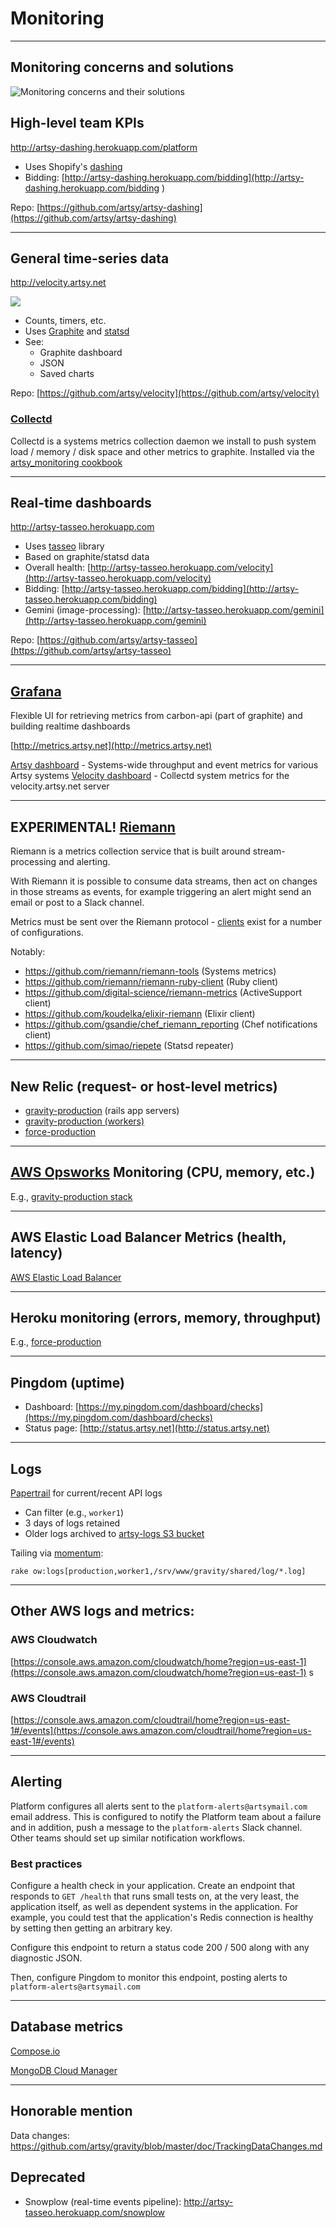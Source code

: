 # Monitoring

---

## Monitoring concerns and solutions

![Monitoring concerns and their solutions](../images/monitoring_solutions.gif)

## High-level team KPIs

http://artsy-dashing.herokuapp.com/platform

* Uses Shopify's [dashing](https://github.com/Shopify/dashing)
* Bidding: [http://artsy-dashing.herokuapp.com/bidding](http://artsy-dashing.herokuapp.com/bidding
)

Repo: [https://github.com/artsy/artsy-dashing](https://github.com/artsy/artsy-dashing)

---

## General time-series data

http://velocity.artsy.net

![](../images/velocity_data_flow.png)

* Counts, timers, etc.
* Uses [Graphite](http://graphite.wikidot.com/) and [statsd](https://github.com/etsy/statsd)
* See:
  * Graphite dashboard
  * JSON
  * Saved charts

Repo: [https://github.com/artsy/velocity](https://github.com/artsy/velocity)

### [Collectd](http://collectd.org/)

Collectd is a systems metrics collection daemon we install to push system load / memory / disk space and other metrics to graphite.  Installed via the [artsy_monitoring cookbook](https://github.com/artsy/infrastructure/tree/master/site-cookbooks/artsy_monitoring)

---

## Real-time dashboards

http://artsy-tasseo.herokuapp.com

* Uses [tasseo](https://github.com/obfuscurity/tasseo) library
* Based on graphite/statsd data
* Overall health: [http://artsy-tasseo.herokuapp.com/velocity](http://artsy-tasseo.herokuapp.com/velocity)
* Bidding: [http://artsy-tasseo.herokuapp.com/bidding](http://artsy-tasseo.herokuapp.com/bidding)
* Gemini (image-processing): [http://artsy-tasseo.herokuapp.com/gemini](http://artsy-tasseo.herokuapp.com/gemini)

Repo: [https://github.com/artsy/artsy-tasseo](https://github.com/artsy/artsy-tasseo)

---

## [Grafana](http://docs.grafana.org/guides/gettingstarted/)

Flexible UI for retrieving metrics from carbon-api (part of graphite) and building realtime dashboards

[http://metrics.artsy.net](http://metrics.artsy.net)

[Artsy dashboard](http://metrics.artsy.net/dashboard/db/artsy) - Systems-wide throughput and event metrics for various Artsy systems
[Velocity dashboard](http://metrics.artsy.net/dashboard/db/velocity) - Collectd system metrics for the velocity.artsy.net server

---

## EXPERIMENTAL! [Riemann](http://riemann.io/)

Riemann is a metrics collection service that is built around stream-processing and alerting.

With Riemann it is possible to consume data streams, then act on changes in those streams as events, for example triggering an alert might send an email or post to a Slack channel.

Metrics must be sent over the Riemann protocol - [clients](http://riemann.io/clients.html) exist for a number of configurations.

Notably:
  - https://github.com/riemann/riemann-tools (Systems metrics)
  - https://github.com/riemann/riemann-ruby-client (Ruby client)
  - https://github.com/digital-science/riemann-metrics (ActiveSupport client)
  - https://github.com/koudelka/elixir-riemann (Elixir client)
  - https://github.com/gsandie/chef_riemann_reporting (Chef notifications client)
  - https://github.com/simao/riepete (Statsd repeater)

---

## New Relic (request- or host-level metrics)

* [gravity-production](https://rpm.newrelic.com/accounts/334984/applications/1919032) (rails app servers)
* [gravity-production (workers)](https://rpm.newrelic.com/accounts/334984/applications/10113497)
* [force-production](https://addons-sso.heroku.com/apps/force-production/addons/315ec54e-9bd5-4c2a-a1cd-96f29696d660)

---

## [AWS Opsworks](https://console.aws.amazon.com/opsworks/home?region=us-east-1) Monitoring (CPU, memory, etc.)

E.g., [gravity-production stack](https://console.aws.amazon.com/opsworks/home?region=us-east-1#/stack/64e2d852-99d2-4235-bd1f-46e7e6fa4e94/monitoring)

---

## AWS Elastic Load Balancer Metrics (health, latency)

[AWS Elastic Load Balancer](https://console.aws.amazon.com/ec2/v2/home?region=us-east-1#LoadBalancers:)

---

## Heroku monitoring (errors, memory, throughput)

E.g., [force-production](https://dashboard.heroku.com/apps/force-production/metrics/web)

---

## Pingdom (uptime)

* Dashboard: [https://my.pingdom.com/dashboard/checks](https://my.pingdom.com/dashboard/checks)
* Status page: [http://status.artsy.net](http://status.artsy.net)

---

## Logs

[Papertrail](https://papertrailapp.com/) for current/recent API logs

* Can filter (e.g., `worker1`)
* 3 days of logs retained
* Older logs archived to [artsy-logs S3 bucket](https://console.aws.amazon.com/s3/home?region=us-east-1&bucket=artsy-logs&prefix=)

Tailing via [momentum](https://github.com/artsy/momentum):

`rake ow:logs[production,worker1,/srv/www/gravity/shared/log/*.log]`

---

## Other AWS logs and metrics:

### AWS Cloudwatch

[https://console.aws.amazon.com/cloudwatch/home?region=us-east-1](https://console.aws.amazon.com/cloudwatch/home?region=us-east-1)
s
### AWS Cloudtrail

[https://console.aws.amazon.com/cloudtrail/home?region=us-east-1#/events](https://console.aws.amazon.com/cloudtrail/home?region=us-east-1#/events)

---

## Alerting

Platform configures all alerts sent to the `platform-alerts@artsymail.com` email address.  This is configured to notify the Platform team about a failure and in addition, push a message to the `platform-alerts` Slack channel.  Other teams should set up similar notification workflows.

### Best practices

Configure a health check in your application.  Create an endpoint that responds to `GET /health` that runs small tests on, at the very least, the application itself, as well as dependent systems in the application.  For example, you could test that the application's Redis connection is healthy by setting then getting an arbitrary key.

Configure this endpoint to return a status code 200 / 500 along with any diagnostic JSON.

Then, configure Pingdom to monitor this endpoint, posting alerts to `platform-alerts@artsymail.com`

---

## Database metrics

[Compose.io](https://app.compose.io/artsy/deployments)

[MongoDB Cloud Manager](https://cloud.mongodb.com)

---

## Honorable mention

Data changes: https://github.com/artsy/gravity/blob/master/doc/TrackingDataChanges.md

## Deprecated

* Snowplow (real-time events pipeline): http://artsy-tasseo.herokuapp.com/snowplow
